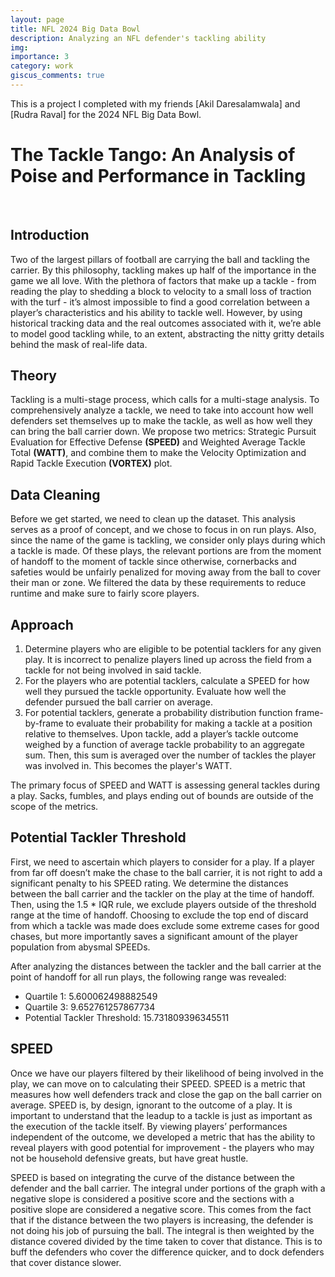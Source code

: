 ```yaml
---
layout: page
title: NFL 2024 Big Data Bowl
description: Analyzing an NFL defender's tackling ability
img:
importance: 3
category: work
giscus_comments: true
---
```

This is a project I completed with my friends [Akil Daresalamwala] and [Rudra Raval] for the 2024 NFL Big Data Bowl.


# The Tackle Tango: An Analysis of Poise and Performance in Tackling
<br>

## Introduction
Two of the largest pillars of football are carrying the ball and tackling the carrier. By this philosophy, tackling makes up half of the importance in the game we all love. With the plethora of factors that make up a tackle - from reading the play to shedding a block to velocity to a small loss of traction with the turf - it’s almost impossible to find a good correlation between a player’s characteristics and his ability to tackle well. However, by using historical tracking data and the real outcomes associated with it, we’re able to model good tackling while, to an extent, abstracting the nitty gritty details behind the mask of real-life data.

## Theory
Tackling is a multi-stage process, which calls for a multi-stage analysis. To comprehensively analyze a tackle, we need to take into account how well defenders set themselves up to make the tackle, as well as how well they can bring the ball carrier down. We propose two metrics: Strategic Pursuit Evaluation for Effective Defense **(SPEED)** and Weighted Average Tackle Total **(WATT)**, and combine them to make the Velocity Optimization and Rapid Tackle Execution **(VORTEX)** plot.

## Data Cleaning
Before we get started, we need to clean up the dataset. This analysis serves as a proof of concept, and we chose to focus in on run plays. Also, since the name of the game is tackling, we consider only plays during which a tackle is made. Of these plays, the relevant portions are from the moment of handoff to the moment of tackle since otherwise, cornerbacks and safeties would be unfairly penalized for moving away from the ball to cover their man or zone. We filtered the data by these requirements to reduce runtime and make sure to fairly score players.

## Approach
1. Determine players who are eligible to be potential tacklers for any given play. It is incorrect to penalize players lined up across the field from a tackle for not being involved in said tackle.
2. For the players who are potential tacklers, calculate a SPEED for how well they pursued the tackle opportunity. Evaluate how well the defender pursued the ball carrier on average.
3. For potential tacklers, generate a probability distribution function frame-by-frame to evaluate their probability for making a tackle at a position relative to themselves. Upon tackle, add a player’s tackle outcome weighed by a function of average tackle probability to an aggregate sum. Then, this sum is averaged over the number of tackles the player was involved in. This becomes the player's WATT.

The primary focus of SPEED and WATT is assessing general tackles during a play. Sacks, fumbles, and plays ending out of bounds are outside of the scope of the metrics.

## Potential Tackler Threshold
First, we need to ascertain which players to consider for a play. If a player from far off doesn’t make the chase to the ball carrier, it is not right to add a significant penalty to his SPEED rating. We determine the distances between the ball carrier and the tackler on the play at the time of handoff. Then, using the 1.5 * IQR rule, we exclude players outside of the threshold range at the time of handoff. Choosing to exclude the top end of discard from which a tackle was made does exclude some extreme cases for good chases, but more importantly saves a significant amount of the player population from abysmal SPEEDs.

After analyzing the distances between the tackler and the ball carrier at the point of handoff for all run plays, the following range was revealed:
- Quartile 1: 5.600062498882549
- Quartile 3: 9.652761257867734
- Potential Tackler Threshold: 15.731809396345511

## SPEED
Once we have our players filtered by their likelihood of being involved in the play, we can move on to calculating their SPEED. SPEED is a metric that measures how well defenders track and close the gap on the ball carrier on average. SPEED is, by design, ignorant to the outcome of a play. It is important to understand that the leadup to a tackle is just as important as the execution of the tackle itself. By viewing players’ performances independent of the outcome, we developed a metric that has the ability to reveal players with good potential for improvement - the players who may not be household defensive greats, but have great hustle.

SPEED is based on integrating the curve of the distance between the defender and the ball carrier. The integral under portions of the graph with a negative slope is considered a positive score and the sections with a positive slope are considered a negative score. This comes from the fact that if the distance between the two players is increasing, the defender is not doing his job of pursuing the ball. The integral is then weighted by the distance covered divided by the time taken to cover that distance. This is to buff the defenders who cover the difference quicker, and to dock defenders that cover distance slower.

<div class="container">
    <style>
        /* Adjust the size of the images */
        .img-fluid {
            width: 350%; /* Increase image size */
            height: auto;
            max-width: 1200px; /* Adjust as needed */
        }

        /* Add margin between rows */
        .row {
            margin-bottom: 2rem;
        }
    </style>

    <div class="row">
        <div class="col-sm-4 mt-3 mt-md-0">
            {% include figure.liquid loading="eager" path="assets/img/databowl/mlb_chasedown.png" title="MLB_SPEED" class="img-fluid rounded z-depth-1" %}
        </div>
    </div>
    <div class="row">
        <div class="col-sm-4 mt-3 mt-md-0">
            {% include figure.liquid loading="eager" path="assets/img/databowl/dt_chasedown.png" title="DT_SPEED" class="img-fluid rounded z-depth-1" %}
        </div>
    </div>
    <div class="row">
        <div class="col-sm-4 mt-3 mt-md-0">
            {% include figure.liquid loading="eager" path="assets/img/databowl/fs_chasedown.png" title="FS_SPEED" class="img-fluid rounded z-depth-1" %}
        </div>
    </div>
</div>


As you can see, SPEED is a stat that is highly correlated with position, making it useful in comparing players of the same position across teams. Players in the secondary have the highest SPEED values, followed by linebackers, and finally defensive lineman.

## WATT
Congrats, you’ve mastered the art of pursuit. Now, the follow through - tackling. Once defenders are able to get in position to make the tackle, we need to assess how well they perform the tackle.

Intuitively, we thought a skewed normal distribution would best model tackle probabilities relative to defender, but this is not the case. After analyzing the position of the ball carrier relative to the tackler at the time of tackle for all tackles made, we conducted a Kolmogorov-Smirnov test and found that the T distribution best modeled this data, prompting us to model tackle probabilities of a defender using a bivariate T distribution as shown below.

K-S Test P Values for Skewed Normal Distribution and T Distribution for MLB:
- P-val x Skewnorm: 0.014822657499715244
- P-val x T: 0.7394879983143571

- P-val y Skewnorm: 0.02577925347649812
- P-val y T: 0.970417444643622

Below, we inspect the middle linebackers' distribution of tackles made relative to the player. The left plot shows where, relative to the player, the ball carrier was at the time of tackle. The right plot is the bivariate T distribution generated by fitting the data.

<div class="row justify-content-sm-center">
    <div class="col-sm-8 mt-3 mt-md-0">
        {% include figure.liquid path="assets/img/databowl/tackle_probs.png" title="MLB_TACKLE" class="img-fluid rounded z-depth-1" %}
    </div>
</div>

WATT generates a tackle probability distribution unique to each defensive position for each frame of a play. These distributions are dynamically updated to factor in offensive blocker position by scaling down proportionately to the defensive proportion of control on the area. The metric also incorporates offensive data which accounts for blockers being able to lower the probability of making a tackle. Throughout the course of the play, if the area of the distribution that overlaps with the ball carrier is greater than 50%, that defender has a chance to make a tackle, putting them in consideration as a potential tackler. Then based on if they made the tackle, missed the tackle, or didn’t do either, they are then scored, taking into account their average probability of making the tackle.

<div class="row justify-content-sm-center">
    <div class="col-sm-8 mt-3 mt-md-0">
        {% include figure.liquid path="assets/img/databowl/zeke.gif" title="ZEKE" class="img-fluid rounded z-depth-1" %}
    </div>
</div>

<!-- If the above gif doesn't display here is a [link](https://drive.google.com/file/d/1JgauMJ7YF560CSHfI2J32Gga68IBYMRM/view?usp=drive_link). -->

In this play, Ezekiel Elliott of the Cowboys makes a run against the Lions for a 12 yard gain. On the side, the animation shows the probability density function of each defender within proximity of Zeke. As the run goes on, we are able to see certain defenders’ PDF become more or less translucent, based on how much ground they gain or lose on Zeke, as well as how many offensive blockers are in front of them. By the end of the play, all defenders’ PDFs have been depleted, since none of them were able to tackle Zeke, thus being a very low scoring WATT play for the Cowboys defense.

## VORTEX
Finally, to cap things off, we combine SPEED and WATT into our VORTEX plot. The plot is two-dimensional, with the x-axis being SPEED and the y-axis being WATT. This two-axis system allows for a more comprehensive assessment of a player's overall defensive performance. Defenders who are both quick in pursuit (high SPEED) and effective at completing tackles (high WATT) will score well in both dimensions, identifying them as top defensive performers.

We will use cornerbacks, outside linebackers, and defensive tackles as examples, and show their VORTEX plots below.

<div class="container">
    <style>
        /* Adjust the size of the images */
        .img-fluid {
            width: 100%;
            height: auto;
            max-width: 400px; /* Adjust as needed */
        }

        /* Add margin between rows */
        .row {
            margin-bottom: 2rem;
        }
    </style>

    <div class="row justify-content-sm-center">
        <div class="col-sm-8 mt-3 mt-md-0">
            <div class='tableauPlaceholder' id='viz1704757519818' style='position: relative'>
                <noscript>
                    <a href='#'><img alt='Sheet 1 ' src='https:&#47;&#47;public.tableau.com&#47;static&#47;images&#47;20&#47;2024nflBDBRudra&#47;Sheet1&#47;1_rss.png' style='border: none' /></a>
                </noscript>
                <object class='tableauViz'  style='display:none;'>
                    <param name='host_url' value='https%3A%2F%2Fpublic.tableau.com%2F' />
                    <param name='embed_code_version' value='3' />
                    <param name='site_root' value='' />
                    <param name='name' value='2024nflBDBRudra&#47;Sheet1' />
                    <param name='tabs' value='no' />
                    <param name='toolbar' value='yes' />
                    <param name='static_image' value='https:&#47;&#47;public.tableau.com&#47;static&#47;images&#47;20&#47;2024nflBDBRudra&#47;Sheet1&#47;1.png' />
                    <param name='animate_transition' value='yes' />
                    <param name='display_static_image' value='yes' />
                    <param name='display_spinner' value='yes' />
                    <param name='display_overlay' value='yes' />
                    <param name='display_count' value='yes' />
                    <param name='language' value='en-US' />
                    <param name='filter' value='publish=yes' />
                </object>
            </div>
            <script type='text/javascript'>
                var divElement = document.getElementById('viz1704757519818');
                var vizElement = divElement.getElementsByTagName('object')[0];
                vizElement.style.width='100%';
                vizElement.style.height=(divElement.offsetWidth*0.75)+'px';
                var scriptElement = document.createElement('script');
                scriptElement.src = 'https://public.tableau.com/javascripts/api/viz_v1.js';
                vizElement.parentNode.insertBefore(scriptElement, vizElement);
            </script>
        </div>
    </div>
</div>


As we can see in the VORTEX plot, different positions tend to cluster in different regions of the plot, reflecting the unique demands and responsibilities of each position. For instance, cornerbacks tend to have high SPEED but varying WATT scores, indicating that while they are often quick to pursue, their success in tackling can vary. Outside linebackers, on the other hand, tend to have a balance of both SPEED and WATT, reflecting their dual role in pass coverage and run defense. Defensive tackles usually have lower SPEED scores, but their WATT scores can vary widely, reflecting their primary role in stopping runs at the line of scrimmage.

## Conclusion
In conclusion, the analysis and metrics presented offer a comprehensive framework for evaluating defensive performance in football. By focusing on both the pursuit (SPEED) and execution (WATT) of tackles, we can better understand and appreciate the contributions of defensive players. The VORTEX plot, in particular, provides a holistic view of player performance, allowing coaches, analysts, and fans to identify top performers and areas for improvement. This approach not only enhances our understanding of individual player performance but also offers valuable insights into team dynamics and defensive strategies. As we continue to refine and expand these metrics, we look forward to providing even deeper insights into the art and science of tackling in football.